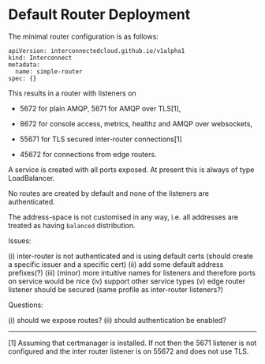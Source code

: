 Default Router Deployment
=========================

The minimal router configuration is as follows:

```
apiVersion: interconnectedcloud.github.io/v1alpha1
kind: Interconnect
metadata:
  name: simple-router
spec: {}
```

This results in a router with listeners on

* 5672 for plain AMQP, 5671 for AMQP over TLS[1],

* 8672 for console access, metrics, healthz and AMQP over websockets,

* 55671 for TLS secured inter-router connections[1]

* 45672 for connections from edge routers.

A service is created with all ports exposed. At present this is always
of type LoadBalancer.

No routes are created by default and none of the listeners are
authenticated.

The address-space is not customised in any way, i.e. all addresses are
treated as having `balanced` distribution.

Issues:

(i) inter-router is not authenticated and is using default certs
(should create a specific issuer and a specific cert)
(ii) add some default address prefixes(?)
(iii) (minor) more intuitive names for listeners and therefore ports
on service would be nice
(iv) support other service types
(v) edge router listener should be secured (same profile as
inter-router listeners?)

Questions:

(i) should we expose routes?
(ii) should authentication be enabled?

---------------------------------------------------------------------

[1] Assuming that certmanager is installed. If not then the 5671
listener is not configured and the inter router listener is on 55672
and does not use TLS.
